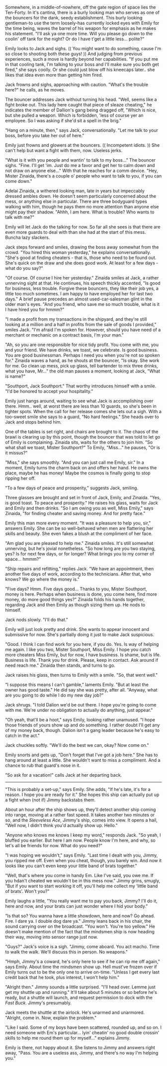 Somewhere, in a middle-of-nowhere, off the gate region of space lies the Ten-Forty. In it's cantina, there is a burly looking man who serves as one of the bouncers for the dank, seedy establishment. This burly looking gentleman-to use the term loosely-has currently locked eyes with Emily for the time being, waves the barrel of his weapon for emphasis as he makes his statement. "I'll ask ya one more time. Will you please go down to the coolin' off tank for the night? Or do I have t'get a little less... polite?"

Emily looks to Jack and sighs. (( You might want to do something, cause I'm so close to shooting both these guys! )) And judging from previous experiences, such a move is hardly beyond her capabilities. "If you put me in that cooling tank, I'm talking to your boss and I'll make sure you both get fired," she says coolly. Or she could just blow off his kneecaps later.. she likes that idea even more than getting him fired.

Jack frowns and sighs, approaching with caution. "What's the trouble here?" he calls, as he moves.

The bouncer addresses Jack without turning his head. "Well, seems like a fight broke out. This lady here caught that piece of sleaze cheating," he indicates the member of Dallion's gang being dragged off, "Which is nice, but she pulled a weapon. Which is forbidden, 'less of course yer an employee. So I was asking if she'd sit a spell in the brig."

"Hang on a minute, then," says Jack, conversationally. "Let me talk to your boss, before you take her out of here."

Emily just frowns and glowers at the bouncers. (( Incompetent idiots. )) She can't help but want a fight with them, now. Useless jerks.

"What is it with you people and wantin' to talk to my boss..." The bouncer sighs. "Fine. I'll get 'im. Just do me a favor and get her to calm down and not draw on anyone else..." With that he reaches for a comm device. "Hey, Mister Zinaida, there's a couple o' people who want to talk to you, if you can come down."

Adelai Zinaida, a withered looking man, late in years but impeccably dressed ambles down. He doesn't seem particularly concerned about the mess, or anything else in particular. There are three bodyguard types walking with him, though he pays them no more attention than anyone else might pay their shadow. "Ahhh, I am here. What is trouble? Who wants to talk with me?"

Emily will let Jack do the talking for now. So far all she sees is that there are even more guards to deal with than she had at the start of this mess. Buncha lazy slackers.

Jack steps forward and smiles, drawing the boss away somewhat from the crowd. "You hired this woman yesterday," he explains conversationally. "She's good at finding cheaters - that is, those who need to be found out. She's quick on the draw and she does good work. At least for a few days - what do you say?"

"Of course. Of course I hire her yesterday." Zinaida smiles at Jack, a rather unnerving sight at that. He continues, his speech thickly accented, "Is good for business, less trouble. Forgive these bouncers, they like their job yes, a little too much sometimes. I am happy to have employed her for last two days." A brief pause precedes an almost used-car-salesman glint in the older man's eyes. "And you friend, who save me so much trouble, what is it I have hired you for hmmm?"

"I made a profit from my transactions in the shipyard, and they're still looking at a million and a half in profits from the sale of goods I provided," smiles Jack. "I'm afraid I'm spoken for. However, should you have need of a merchant or mechanic on a contract basis, I'm your man."

"Ah, so you are one responsible for nice tidy profit. You come with me, you and your friend. We have drinks, we toast, we celebrate. Is good business. You are good businessman. Perhaps I need you when you're not so spoken for." Zinaida waves a hand, as he shouts at the bouncer, "Is okay. She work for me. Go clean up mess, pick up glass, tell bartender to mix three drinks, what you have, Mr..." the old man pauses a moment, looking at Jack, "What is name?"

"Southport, Jack Southport." That worthy introduces himself with a smile. "I'd be honored to accept your hospitality."

Emily just hangs around, waiting to see what Jack is accomplishing over there. Hmm.. well, at worst there are less than 10 guards, so she's been in tighter spots. When the call for her release comes she lets out a sigh. With a too-sweet smile she says to a guard, "No hard feelings." She heads over to Jack and stops behind him.

One of the tables is set right, and chairs are brought to it. The chaos of the brawl is clearing up by this point, though the bouncer that was told to let go of Emily is complaining. Zinaida sits, waits for the others to join him. "So what shall we toast, Mister Southport?" To Emily, "Miss..." he pauses, "Or is it missus?"

"Miss," she says smoothly. "And you can just call me Emily, sir." In a moment, Emily turns the charm back on and offers her hand. He owns the place, maybe he has money! Maybe the cosmos is finally going to stop ripping her off.

"To a few days of peace and prosperity," suggests Jack, smiling.

Three glasses are brought and set in front of Jack, Emily, and Zinaida. "Yes, is good toast. To peace and prosperity." He raises his glass, waits for Jack and Emily and then drinks. "So I am owing you as well, Miss Emily," says Zinaida, "for finding cheater and saving money. And for pretty face."

Emily this man more every moment. "It was a pleasure to help you, sir," answers Emily. She can be so well-behaved when men are flattering her skills and beauty. She even fakes a blush at the compliment of her face.

"Am glad you are pleased to help me." Zinaida smiles. It's still somewhat unnerving, but he's jovial nonetheless. "So how long are you two staying, yes? Is for next few days, or for longer? What brings you to my corner of space... hmmm?"

"Ship repairs and refitting," replies Jack. "We have an appointment, then another five days of work, according to the technicians. After that, who knows? We go where the money is."

"Five days? Hmm. Five days good... Thanks to you, Mister Southport, money is here. Perhaps when business is done, you come here, find more money, do more good things yes?" Zinaida folds his hands together, regarding Jack and then Emily as though sizing them up. He nods to himself.

Jack nods slowly. "I'll do that."

Emily will just look pretty and drink. She wants to appear innocent and submissive for now. She's partially doing it just to make Jack suspicious.

"Good. I think I can find work for you here, if you do. Yes. Is way of helping me again. I like you two, Mister Southport, Miss Emily. I hope you catch more cheaters Miss Emily, but for now, I have business. Is shame, but is life. Business is life. Thank you for drink. Please, keep in contact. Ask around if need reach me." Zinaida then stands, and turns to go.

Jack raises his glass, then turns to Emily with a smile. "So, that went well."

"I suppose this means I can't gamble," laments Emily. "But at least the owner has good taste." He did say she was pretty, after all. "Anyway, what are you going to do while I do my new day job?"

Jack shrugs. "I told Dalion we'd be out there. I hope you're going to come with me. We're under no obligation to actually do anything, just appear."

"Oh yeah, that'll be a hoot," says Emily, looking rather unamused. "I hope those friends of yours show up and do something. I rather doubt I'll get any of my money back, though. Dalion isn't a gang leader because he's easy to catch in the act."

Jack chuckles softly. "We'll do the best we can, okay? Now come on."

Emily snorts and gets up, "Don't forget that I've got a job here." She has to hang around at least a little. She wouldn't want to miss a compliment. And a chance to rub that guard's nose in it.

"So ask for a vacation!" calls Jack at her departing back.

---

"This is probably a set-up," says Emily. She adds, "If he's late, it's for a reason. I hope you are ready for it." She hopes this ship can actually put up a fight when (not if) Jimmy backstabs them.

About an hour after the ship shows up, they'll detect another ship coming into range, moving at a rather fast speed. It takes another two minutes or so, and the _Sleeveless Ace_, Jimmy's ship, comes into view. It opens a hail, "Well now, I didn't think you'd actually show up. Hello."

"Anyone who knows me knows I keep my word," responds Jack. "So yeah, I bluffed you earlier. But here I am now. People know I'm here, and why, so let's all be friends for now. What do you need?"

"I was hoping we wouldn't," says Emily. "Last time I dealt with you, Jimmy, you ripped me off. Even when you cheat, though, you barely win. And now it looks like you can't even keep your little band of brats together."

"Well, that's where you come in handy Em. Like I've said, you owe me. If you hdan't cheated we wouldn't be in this mess now." Jimmy grins, smugly, "But if you want to start working it off, you'll help me collect my 'little band of brats'. Won't you?"

Emily laughs a little, "You really want me to pay you back, Jimmy? I'll do it, here and now, and your brats can just wonder where I hid your body."

"Is that so? You wanna have a little showdown, here and now? Go ahead. Fire. I dare ya. I double dog dare ya." Jimmy leans back in his chair, the sound carrying over on the broadcast. "You won't. You're too yellow." He doesn't make mention of the fact that the mindsmen ship is now heading their way, moving into sensor range just now.

"Guys?" Jack's voice is a sigh. "Jimmy, come aboard. You act macho. Time to walk the walk. We'll discuss this in person. No weapons."

"Hmph, Jimmy's a coward, he's only here to see if he can rip me off again," says Emily. About time the mindsmen show up. Hell must've frozen over if Emily turns out to be the only one to arrive on-time. "Unless I get every last credit back that he took, plus interest, I won't help him."

"Alright then." Jimmy sounds a little surprised. "I'll head over. Lemme just get my shuttle up and running." It'll take about 5 minutes or so before he's ready, but a shuttle will launch, and request permission to dock with the _Fast Buck_. Jimmy's presumably.

Jack meets the shuttle at the airlock. He's unarmed and unarmored. "Alright, come in. Now, explain the problem."

"Like I said. Some of my boys have been scattered, rounded up, and so on. I need someone with Em's particular... lyin' cheatin' no good double crossin' skills to help me round them up for myself..." explains Jimmy.

Emily is there, not happy about it. She listens to Jimmy and answers right away, "Pass. You are a useless ass, Jimmy, and there's no way I'm helping you."